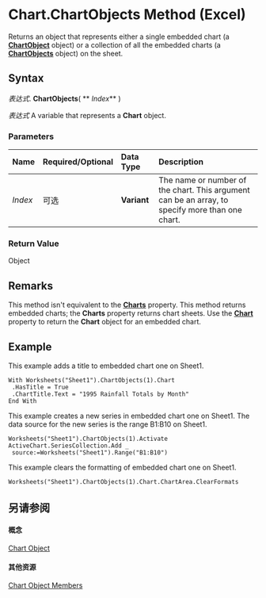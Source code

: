 
# Chart.ChartObjects Method (Excel)

Returns an object that represents either a single embedded chart (a  **[ChartObject](b546e6f2-7ac6-2dea-eba2-f98f68f3df65.md)** object) or a collection of all the embedded charts (a **[ChartObjects](67cf2d82-ed9b-b23d-836f-19b106bcc5ed.md)** object) on the sheet.


## Syntax

 _表达式_. **ChartObjects**( ** _Index_** )

 _表达式_ A variable that represents a **Chart** object.


### Parameters



|**Name**|**Required/Optional**|**Data Type**|**Description**|
|:-----|:-----|:-----|:-----|
| _Index_|可选|**Variant**|The name or number of the chart. This argument can be an array, to specify more than one chart.|

### Return Value

Object


## Remarks

This method isn't equivalent to the  **[Charts](582d9a78-d86f-ab69-0c22-85f8a59412d9.md)** property. This method returns embedded charts; the **Charts** property returns chart sheets. Use the **[Chart](99adb730-fc7b-1033-03e0-aebc82d95814.md)** property to return the **Chart** object for an embedded chart.


## Example

This example adds a title to embedded chart one on Sheet1.


```
With Worksheets("Sheet1").ChartObjects(1).Chart 
 .HasTitle = True 
 .ChartTitle.Text = "1995 Rainfall Totals by Month" 
End With
```

This example creates a new series in embedded chart one on Sheet1. The data source for the new series is the range B1:B10 on Sheet1.




```
Worksheets("Sheet1").ChartObjects(1).Activate 
ActiveChart.SeriesCollection.Add _ 
 source:=Worksheets("Sheet1").Range("B1:B10")
```

This example clears the formatting of embedded chart one on Sheet1.




```
Worksheets("Sheet1").ChartObjects(1).Chart.ChartArea.ClearFormats
```


## 另请参阅


#### 概念


[Chart Object](179c32ce-49bd-6f36-ea12-89fb5443f3ea.md)
#### 其他资源


[Chart Object Members](http://msdn.microsoft.com/library/a3f8ac44-02d6-6f3f-b5e0-23f4bd5d6baf%28Office.15%29.aspx)